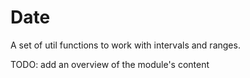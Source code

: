 # Date

A set of util functions to work with intervals and ranges.

TODO: add an overview of the module's content
